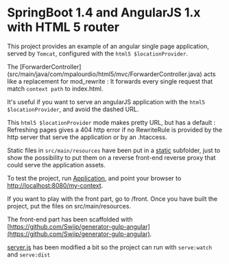 SpringBoot 1.4 and AngularJS 1.x with HTML 5 router
===============================================

This project provides an example of an angular single page application, served by ``Tomcat``,
configured with the ``html5 $locationProvider``.

The [ForwarderController] (src/main/java/com/mpalourdio/html5/mvc/ForwarderController.java) acts like a replacement for mod_rewrite : It forwards every single request that match ``context path`` to index.html.

It's useful if you want to serve an angularJS application with the ``html5 $locationProvider``, and avoid the dashed URL.

This ``html5 $locationProvider`` mode makes pretty URL, but has a default : Refreshing pages gives a 404
http error if no RewriteRule is provided by the http server that serve the application or by an .htaccess.

Static files in ``src/main/resources`` have been put in a [static](/src/main/resources/static/static) subfolder, just to show the possibility to
put them on a reverse front-end reverse proxy that could serve the application assets.

To test the project, run [Application](src/main/java/com/mpalourdio/html5/main/Application.java), and point your browser to [http://localhost:8080/my-context](http://localhost:8080/my-context).

If you want to play with the front part, go to /front. Once you have built the project, put the files on src/main/resources.

The front-end part has been scaffolded with [https://github.com/Swiip/generator-gulp-angular](https://github.com/Swiip/generator-gulp-angular).

[server.js](front/gulp/server.js) has been modified a bit so the project can run with ``serve:watch`` and ``serve:dist``
